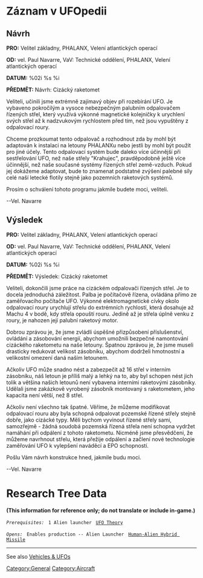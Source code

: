 # Záznam v UFOpedii

## Návrh

**PRO:** Velitel základny, PHALANX, Velení atlantických operací

**OD:** vel. Paul Navarre, VaV: Technické oddělení, PHALANX, Velení
atlantických operací

**DATUM:** %02i %s %i

**PŘEDMĚT:** Návrh: Cizácký raketomet

Veliteli, učinili jsme extrémně zajímavý objev při rozebírání UFO. Je
vybaveno pokročilým a vysoce nebezpečným palubním odpalovačem řízených
střel, který využívá výkonné magnetické kolejničky k urychlení svých
střel až k nadzvukovým rychlostem před tím, než jsou vypuštěny z
odpalovací roury.

Chceme prozkoumat tento odpalovač a rozhodnout zda by mohl být adaptován
k instalaci na letouny PHALANXu nebo jestli by mohl být použit pro jiné
účely. Tento odpalovací systém bude daleko více účinnější při
sestřelování UFO, než naše střely "Krahujec", pravděpodobně ještě více
účinnější, než naše současné systémy řízených střel země-vzduch. Pokud
jej dokážeme adaptovat, bude to znamenat podstatné zvýšení palebné síly
celé naší letecké flotily stejně jako pozemních raketových systémů.

Prosím o schválení tohoto programu jakmile budete moci, veliteli.

--Vel. Navarre

## Výsledek

**PRO:** Velitel základny, PHALANX, Velení atlantických operací

**OD:** vel. Paul Navarre, VaV: Technické oddělení, PHALANX, Velení
atlantických operací

**DATUM:** %02i %s %i

**PŘEDMĚT:** Výsledek: Cizácký raketomet

Veliteli, dokončili jsme práce na cizáckém odpalovači řízených střel. Je
to docela jednoduchá záležitost. Palba je počítačově řízena, ovládána
přímo ze zaměřovacího počítače UFO. Výkonné elektromagnetické cívky
okolo odpalovací roury urychlují střelu do extrémních rychlostí, která
dosahuje až Machu 4 v bodě, kdy střela opouští rouru. Jedině až je
střela úplně venku z roury, je nahozen její palubní raketový motor.

Dobrou zprávou je, že jsme zvládli úspěšné přizpůsobení příslušenství,
ovládání a zásobování energií, abychom umožnili bezpečné namontování
cizáckého raketometu na naše letouny. Špatnou zprávou je, že jsme museli
drasticky redukovat velikost zásobníku, abychom dodrželi hmotnostní a
velikostní omezení daná naším letounem.

Ačkoliv UFO může snadno nést a zabezpečit až 16 střel v interním
zásobníku, náš letoun je příliš malý a lehký na to, aby byl schopen nést
jich tolik a většina našich letounů není vybavena interními raketovými
zásobníky. Udělali jsme zakázkově vyrobený zásobník montovaný s
raketometem, jeho kapacita není větší, než 8 střel.

Ačkoliv není všechno tak špatné. Věříme, že můžeme modifikovat
odpalovací rouru aby byla schopná odpalovat pozemské řízené střely
stejně dobře, jako cizácké typy. Měli bychom vyvinout řízené střely
sami, samozřejmě - žádná soudobá pozemská řízená střela není schopna
vydržet namáhání při odpálení z tohoto raketometu. Nicméně jsme
přesvědčeni, že můžeme navrhnout střelu, která přežije odpálení a
začlení nové technologie zaměřování UFO k vylepšení naváděcí a EPO
schopností.

Pošlu Vám návrh konstrukce hned, jakmile budu moci.

--Vel. Navarre

# Research Tree Data

**(This information for reference only; do not translate or include
in-game.)**

*`Prerequisites:`*
` 1 Alien launcher`
` `[`UFO Theory`](Research/UFO_Theory "wikilink")

*`Opens:`*
` Enables production -- Alien Launcher`
` `[`Human-Alien Hybrid Missile`](Aircraft_Equipment/Human-Alien_Hybrid_Missile "wikilink")

------------------------------------------------------------------------

See also [Vehicles & UFOs](Vehicles_&_UFOs "wikilink")

[Category:General](Category:General "wikilink")
[Category:Aircraft](Category:Aircraft "wikilink")